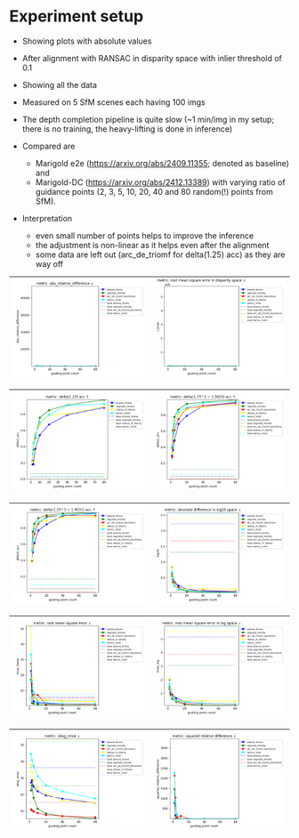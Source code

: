

# Experiment setup

* Showing plots with absolute values
* After alignment with RANSAC in disparity space with inlier threshold of 0.1 
* Showing all the data 

* Measured on 5 SfM scenes each having 100 imgs
* The depth completion pipeline is quite slow (~1 min/img in my setup; there is no training, the heavy-lifting is done in inference)

* Compared are 
  * Marigold e2e (https://arxiv.org/abs/2409.11355; denoted as baseline) and 
  * Marigold-DC (https://arxiv.org/abs/2412.13389) with varying ratio of guidance points 
   (2, 3, 5, 10, 20, 40 and 80 random(!) points from SfM). 

* Interpretation
  * even small number of points helps to improve the inference
  * the adjustment is non-linear as it helps even after the alignment
  * some data are left out (arc_de_triomf for delta(1.25) acc) as they are way off



 | <img src= "./ransac_disparity_0_1000_absolute/dc_plots_abs_relative_difference.png" alt="dc_plots_abs_relative_difference.png"> | <img src= "./ransac_disparity_0_1000_absolute/dc_plots_i_rmse.png" alt="dc_plots_i_rmse.png"> |
|-|-|


 | <img src= "./ransac_disparity_0_1000_absolute/dc_plots_delta1_acc.png" alt="dc_plots_delta1_acc.png"> | <img src= "./ransac_disparity_0_1000_absolute/dc_plots_delta2_acc.png" alt="dc_plots_delta2_acc.png"> |
|-|-|


 | <img src= "./ransac_disparity_0_1000_absolute/dc_plots_delta3_acc.png" alt="dc_plots_delta3_acc.png"> | <img src= "./ransac_disparity_0_1000_absolute/dc_plots_log10.png" alt="dc_plots_log10.png"> |
|-|-|


 | <img src= "./ransac_disparity_0_1000_absolute/dc_plots_rmse_linear.png" alt="dc_plots_rmse_linear.png"> | <img src= "./ransac_disparity_0_1000_absolute/dc_plots_rmse_log.png" alt="dc_plots_rmse_log.png"> |
|-|-|


 | <img src= "./ransac_disparity_0_1000_absolute/dc_plots_silog_rmse.png" alt="dc_plots_silog_rmse.png"> | <img src= "./ransac_disparity_0_1000_absolute/dc_plots_squared_relative_difference.png" alt="dc_plots_squared_relative_difference.png"> |
|-|-|


